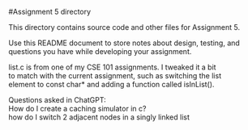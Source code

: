 #Assignment 5 directory

This directory contains source code and other files for Assignment 5.

Use this README document to store notes about design, testing, and
questions you have while developing your assignment.



list.c is from one of my CSE 101 assignments. I tweaked it a bit  
to match with the current assignment, such as switching the list  
element to const char* and adding a function called isInList().  

Questions asked in ChatGPT:  
How do I create a caching simulator in c?  
how do I switch 2 adjacent nodes in a singly linked list  

